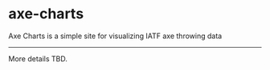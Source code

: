 # axe-charts

Axe Charts is a simple site for visualizing IATF axe throwing data

---

More details TBD.
